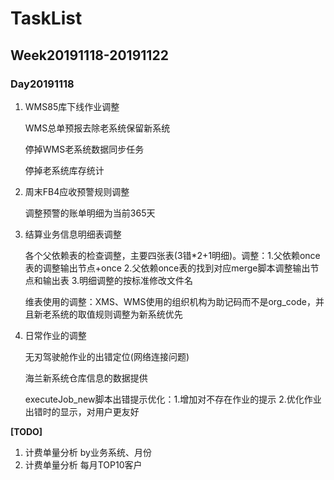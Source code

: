 # TaskList

## Week20191118-20191122

### Day20191118

1. WMS85库下线作业调整

   WMS总单预报去除老系统保留新系统

   停掉WMS老系统数据同步任务

   停掉老系统库存统计

2. 周末FB4应收预警规则调整

   调整预警的账单明细为当前365天

3. 结算业务信息明细表调整

   各个父依赖表的检查调整，主要四张表(3错*2+1明细)。调整：1.父依赖once表的调整输出节点+once 2.父依赖once表的找到对应merge脚本调整输出节点和输出表 3.明细调整的按标准修改文件名

   维表使用的调整：XMS、WMS使用的组织机构为助记码而不是org_code，并且新老系统的取值规则调整为新系统优先

4. 日常作业的调整

   无刃驾驶舱作业的出错定位(网络连接问题)

   海兰新系统仓库信息的数据提供

   executeJob_new脚本出错提示优化：1.增加对不存在作业的提示 2.优化作业出错时的显示，对用户更友好

**[TODO]** 

1. 计费单量分析 by业务系统、月份
2. 计费单量分析 每月TOP10客户